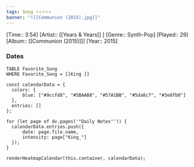 ```yaml
---
tags: Song ⭐⭐⭐⭐⭐ 
banner: "![[Communion (2015).jpg]]"
---
```

[Time:: 3:54]
[Artist:: [[Years & Years]] ]
[Genre:: Synth-Pop]
[Played:: 29]
[Album:: [[Communion (2015)]]]
[Year:: 2015]
### Dates
````dataview
TABLE Favorite_Song
WHERE Favorite_Song = [[King ]]
````
  ```dataviewjs
const calendarData = { 
	colors: { 
		blue: ["#9ccfd8", "#5BAAB8", "#57A1BB", "#5da8c7", "#3e8fb0"] 
	}, 
	entries: [] 
}; 

for (let page of dv.pages('"Daily Notes"')) { 
	calendarData.entries.push({ 
		date: page.file.name, 
		intensity: page["King_"]
	}); 
} 

renderHeatmapCalendar(this.container, calendarData);
```
